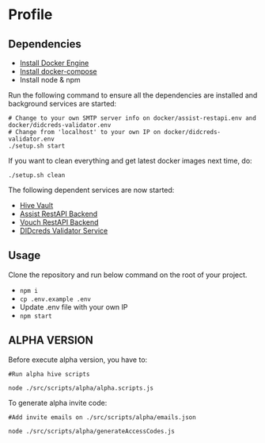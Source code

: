 # Profile

## Dependencies

- [Install Docker Engine](https://docs.docker.com/engine/install/ubuntu/#installation-methods)
- [Install docker-compose](https://docs.docker.com/compose/install/)
- Install node & npm

Run the following command to ensure all the dependencies are installed and background services are started:

```
# Change to your own SMTP server info on docker/assist-restapi.env and docker/didcreds-validator.env
# Change from 'localhost' to your own IP on docker/didcreds-validator.env
./setup.sh start
```

If you want to clean everything and get latest docker images next time, do:

```
./setup.sh clean
```

The following dependent services are now started:

- [Hive Vault](https://github.com/elastos/Elastos.NET.Hive.Node)
- [Assist RestAPI Backend](https://github.com/tuum-tech/assist-restapi-backend)
- [Vouch RestAPI Backend](https://github.com/tuum-tech/vouch-restapi-backend)
- [DIDcreds Validator Service](https://github.com/tuum-tech/didcreds-validator)

## Usage

Clone the repository and run below command on the root of your project.

- `npm i`
- `cp .env.example .env`
- Update .env file with your own IP
- `npm start`

## ALPHA VERSION


Before execute alpha version, you have to:

```
#Run alpha hive scripts

node ./src/scripts/alpha/alpha.scripts.js

```

To generate alpha invite code:

```
#Add invite emails on ./src/scripts/alpha/emails.json

node ./src/scripts/alpha/generateAccessCodes.js

```



